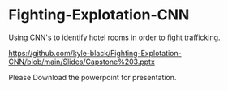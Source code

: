 # Fighting-Explotation-CNN

Using CNN's to identify hotel rooms in order to fight trafficking. 

https://github.com/kyle-black/Fighting-Explotation-CNN/blob/main/Slides/Capstone%203.pptx


Please Download the powerpoint for presentation.
